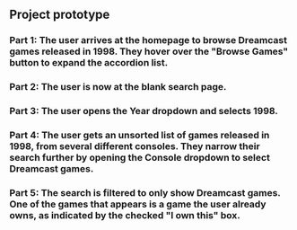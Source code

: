 ## Project prototype

### Part 1: The user arrives at the homepage to browse Dreamcast games released in 1998. They hover over the "Browse Games" button to expand the accordion list.

### Part 2: The user is now at the blank search page.

### Part 3: The user opens the Year dropdown and selects 1998.

### Part 4: The user gets an unsorted list of games released in 1998, from several different consoles. They narrow their search further by opening the Console dropdown to select Dreamcast games.

### Part 5: The search is filtered to only show Dreamcast games. One of the games that appears is a game the user already owns, as indicated by the checked "I own this" box. 
